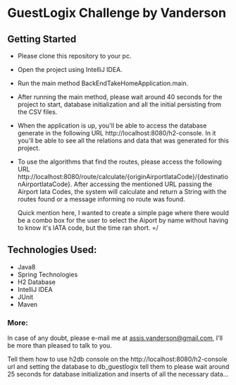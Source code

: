 # GuestLogix Challenge by Vanderson

## Getting Started
- Please clone this repository to your pc.
- Open the project using IntelliJ IDEA.
- Run the main method BackEndTakeHomeApplication.main. 
- After running the main method, please wait around 40 seconds for the project to start, database initialization and all the initial persisting from the CSV files.
- When the application is up, you'll be able to access the database generate in the following URL http://localhost:8080/h2-console. In it you'll be able to see all the relations and data that was generated for this project.
- To use the algorithms that find the routes, please access the following URL http://localhost:8080/route/calculate/{originAirportIataCode}/{destinationAirportIataCode}.
  After accessing the mentioned URL passing the Airport Iata Codes, the system will calculate and return a String with the routes found or a message informing no route was found.
  
  Quick mention here, I wanted to create a simple page where there would be a combo box for the user to select the Aiport by name 
  without having to know it's IATA code, but the time ran short. =/  

## Technologies Used:
- Java8
- Spring Technologies
- H2 Database
- IntelliJ IDEA
- JUnit
- Maven

### More:
In case of any doubt, please e-mail me at assis.vanderson@gmail.com, I'll be more than pleased to talk to you.

Tell them how to use h2db console on the http://localhost:8080/h2-console url and setting the database to db_guestlogix
tell them to please wait around 25 seconds for database initialization and inserts of all the necessary data...